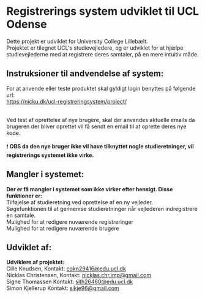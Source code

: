 # Registrerings system udviklet til UCL Odense

Dette projekt er udviklet for University College Lillebælt. <br>
Projektet er tilegnet UCL's studievejledere, og er udviklet for at hjælpe 
studievejlederne med at registrere deres samtaler, på en mere intuitiv måde. <br>

## Instruksioner til andvendelse af system:
For at anvende eller teste produktet skal gyldigt login benyttes på følgende url: <br>
<a href="https://nicku.dk/ucl-registreringsystem/project">https://nicku.dk/ucl-registreringsystem/project/</a> <br> <br>

Ved test af oprettelse af nye brugere, skal der anvendes aktuelle emails da brugeren der bliver oprettet vil få sendt en email til at oprette deres nye kode. <br><br>
:exclamation: **OBS da den nye bruger ikke vil have tilknyttet nogle studieretninger, vil registrerings systemet ikke virke.**

## Mangler i systemet:
**Der er få mangler i systemet som ikke virker efter hensigt. Disse funktioner er:**<br>
Tilføjelse af studieretning ved oprettelse af en ny vejleder.<br>
Søgefunktionen til at gennemse studieretninger når vejlederen indregistrere en samtale.<br>
Mulighed for at redigere nuværende registreringer<br>
Mulighed for at redigere nuværende brugere<br>


## Udviklet af:
**Udviklere af projektet:** <br>
Cille Knudsen, Kontakt: cokn29416@edu.ucl.dk <br>
Nicklas Christensen, Kontakt: nicklas.chr.imp@gmail.com<br>
Signe Thomassen Kontakt: sith26460@edu.ucl.dk <br>
Simon Kjellerup Kontakt: sikje96@gmail.com <br>